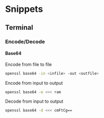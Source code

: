 # Snippets

## Terminal

### Encode/Decode

#### Base64

Encode from file to file

```bash
openssl base64 -in <infile> -out <outfile>
```

Encode from input to output

```bash
openssl base64 -e <<< ram
```

Decode from input to output

```bash
openssl base64 -d <<< cmFtCg==
```
